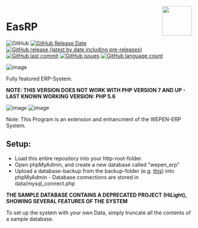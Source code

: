 <img align="right" width="80" height="80" data-rmimg src="https://endev.at/content/projects/EasRP/EasRP_Logo_128.png">

# EasRP

![GitHub](https://img.shields.io/github/license/TobiHatti/EasRP)
[![GitHub Release Date](https://img.shields.io/github/release-date-pre/TobiHatti/EasRP)](https://github.com/TobiHatti/EasRP/releases)
[![GitHub release (latest by date including pre-releases)](https://img.shields.io/github/v/release/TobiHatti/EasRP?include_prereleases)](https://github.com/TobiHatti/EasRP/releases)
[![GitHub last commit](https://img.shields.io/github/last-commit/TobiHatti/EasRP)](https://github.com/TobiHatti/EasRP/commits/master)
[![GitHub issues](https://img.shields.io/github/issues-raw/TobiHatti/EasRP)](https://github.com/TobiHatti/EasRP/issues)
[![GitHub language count](https://img.shields.io/github/languages/count/TobiHatti/EasRP)](https://github.com/TobiHatti/EasRP)

![image](https://endev.at/content/projects/EasRP/EasRP_Banner_300.png)

Fully featured ERP-System.

__NOTE: THIS VERSION DOES NOT WORK WITH PHP VERSION 7 AND UP - LAST KNOWN WORKING VERSION: PHP 5.6__

![image](https://endev.at/content/projects/EasRP/projectImages/easRPSample_01.png)
![image](https://endev.at/content/projects/EasRP/projectImages/easRPSample_02.png)

Note: This Program is an extension and enhancment of the WEPEN-ERP System.

## Setup:

- Load this entire repository into your http-root-folder.
- Open phpMyAdmin, and create a new database called "wepen_erp"
- Upload a database-backup from the backup-folder (e.g. [this](https://github.com/TobiHatti/EasRP/blob/master/backup/dbbu_u94925db7_2018-03-27.sql)) into phpMyAdmin - Database connections are stored in data/mysql_connect.php

__THE SAMPLE DATABASE CONTAINS A DEPRECATED PROJECT (HiLight), SHOWING SEVERAL FEATURES OF THE SYSTEM__

To set up the system with your own Data, simply truncate all the contents of a sample database.
